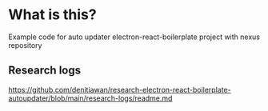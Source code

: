 # What is this?
Example code for auto updater electron-react-boilerplate project with nexus repository


## Research logs
https://github.com/denitiawan/research-electron-react-boilerplate-autoupdater/blob/main/research-logs/readme.md


